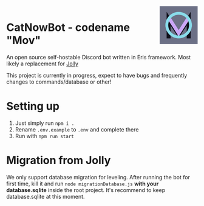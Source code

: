 <img src="./movicon.png" align="right" width=100>

# CatNowBot - codename "Mov"

An open source self-hostable Discord bot written in Eris framework. Most likely
a replacement for [Jolly](https://github.com/raluvy95/jolly)

This project is currently in progress, expect to have bugs and frequently
changes to commands/database or other!

# Setting up

1. Just simply run `npm i .`<br>
2. Rename `.env.example` to `.env` and complete there<br>
3. Run with `npm run start`

# Migration from Jolly

We only support database migration for leveling. After running the bot for first
time, kill it and run `node migrationDatabase.js` **with your database.sqlite**
inside the root project. It's recommend to keep database.sqlite at this moment.
